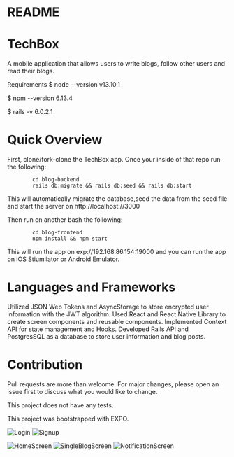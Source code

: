 # README

# TechBox

A mobile application that allows users to write blogs, follow other users and read their blogs.

Requirements
$ node --version
v13.10.1

$ npm --version
6.13.4

$ rails -v
6.0.2.1

# Quick Overview

First, clone/fork-clone the TechBox app. Once your inside of that repo run the following:

            cd blog-backend
            rails db:migrate && rails db:seed && rails db:start

This will automatically migrate the database,seed the data from the seed file and 
start the server on http://localhost://3000

Then run on another bash the following:

            cd blog-frontend
            npm install && npm start
        
This will run the app on exp://192.168.86.154:19000 and you can run the app  on iOS Stiumilator or Android Emulator.

# Languages and Frameworks

Utilized JSON Web Tokens and AsyncStorage to store encrypted user information with the JWT algorithm.
Used React and  React Native Library to create screen components and reusable components.
Implemented Context API for state management and Hooks.
Developed Rails API and PostgresSQL as a database to store user information and blog posts.



# Contribution

Pull requests are more than welcome. For major changes, please open an issue first to discuss what you would like to change.

This project does not have any tests.

This project was bootstrapped with EXPO.




![Login](Login.png) ![Signup](Signup.png)

![HomeScreen](HomeScreen.png) ![SingleBlogScreen](SingleBlogScreen)  ![NotificationScreen](NotificationScreen.png)

